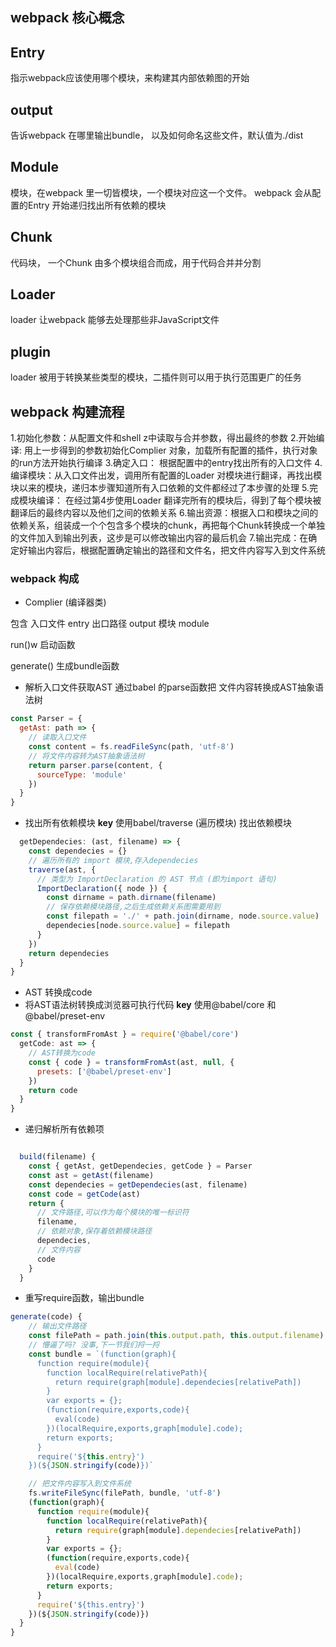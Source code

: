## webpack 核心概念

## Entry
指示webpack应该使用哪个模块，来构建其内部依赖图的开始

## output
告诉webpack 在哪里输出bundle， 以及如何命名这些文件，默认值为./dist

## Module 
模块，在webpack 里一切皆模块，一个模块对应这一个文件。
webpack 会从配置的Entry 开始递归找出所有依赖的模块

## Chunk
代码块， 一个Chunk 由多个模块组合而成，用于代码合并并分割

## Loader
loader 让webpack 能够去处理那些非JavaScript文件

## plugin
loader 被用于转换某些类型的模块，二插件则可以用于执行范围更广的任务

## webpack 构建流程

1.初始化参数：从配置文件和shell z中读取与合并参数，得出最终的参数
2.开始编译: 用上一步得到的参数初始化Complier 对象，加载所有配置的插件，执行对象的run方法开始执行编译
3.确定入口： 根据配置中的entry找出所有的入口文件
4.编译模块：从入口文件出发，调用所有配置的Loader 对模块进行翻译，再找出模块以来的模块，递归本步骤知道所有入口依赖的文件都经过了本步骤的处理
5.完成模块编译： 在经过第4步使用Loader 翻译完所有的模块后，得到了每个模块被翻译后的最终内容以及他们之间的依赖关系
6.输出资源：根据入口和模块之间的依赖关系，组装成一个个包含多个模块的chunk，再把每个Chunk转换成一个单独的文件加入到输出列表，这步是可以修改输出内容的最后机会
7.输出完成：在确定好输出内容后，根据配置确定输出的路径和文件名，把文件内容写入到文件系统



### webpack 构成

* Complier (编译器类)

包含
入口文件 entry
出口路径 output
模块 module

run()w 启动函数


generate()  生成bundle函数

* 解析入口文件获取AST
通过babel 的parse函数把 文件内容转换成AST抽象语法树

``` javascript
const Parser = {
  getAst: path => {
    // 读取入口文件
    const content = fs.readFileSync(path, 'utf-8')
    // 将文件内容转为AST抽象语法树
    return parser.parse(content, {
      sourceType: 'module'
    })
  }
}
```

* 找出所有依赖模块
**key** 使用babel/traverse (遍历模块) 找出依赖模块
``` javascript
  getDependecies: (ast, filename) => {
    const dependecies = {}
    // 遍历所有的 import 模块,存入dependecies
    traverse(ast, {
      // 类型为 ImportDeclaration 的 AST 节点 (即为import 语句)
      ImportDeclaration({ node }) {
        const dirname = path.dirname(filename)
        // 保存依赖模块路径,之后生成依赖关系图需要用到
        const filepath = './' + path.join(dirname, node.source.value)
        dependecies[node.source.value] = filepath
      }
    })
    return dependecies
  }
}
```

* AST 转换成code
* 将AST语法树转换成浏览器可执行代码 **key** 使用@babel/core 和 @babel/preset-env

``` javascript
const { transformFromAst } = require('@babel/core')
  getCode: ast => {
    // AST转换为code
    const { code } = transformFromAst(ast, null, {
      presets: ['@babel/preset-env']
    })
    return code
  }
}
```

* 递归解析所有依赖项

``` javascript

  build(filename) {
    const { getAst, getDependecies, getCode } = Parser
    const ast = getAst(filename)
    const dependecies = getDependecies(ast, filename)
    const code = getCode(ast)
    return {
      // 文件路径,可以作为每个模块的唯一标识符
      filename,
      // 依赖对象,保存着依赖模块路径
      dependecies,
      // 文件内容
      code
    }
  }
```

* 重写require函数，输出bundle

``` js
generate(code) {
    // 输出文件路径
    const filePath = path.join(this.output.path, this.output.filename)
    // 懵逼了吗? 没事,下一节我们捋一捋
    const bundle = `(function(graph){
      function require(module){
        function localRequire(relativePath){
          return require(graph[module].dependecies[relativePath])
        }
        var exports = {};
        (function(require,exports,code){
          eval(code)
        })(localRequire,exports,graph[module].code);
        return exports;
      }
      require('${this.entry}')
    })(${JSON.stringify(code)})`

    // 把文件内容写入到文件系统
    fs.writeFileSync(filePath, bundle, 'utf-8')
    (function(graph){
      function require(module){
        function localRequire(relativePath){
          return require(graph[module].dependecies[relativePath])
        }
        var exports = {};
        (function(require,exports,code){
          eval(code)
        })(localRequire,exports,graph[module].code);
        return exports;
      }
      require('${this.entry}')
    })(${JSON.stringify(code)})
  }
}
```











